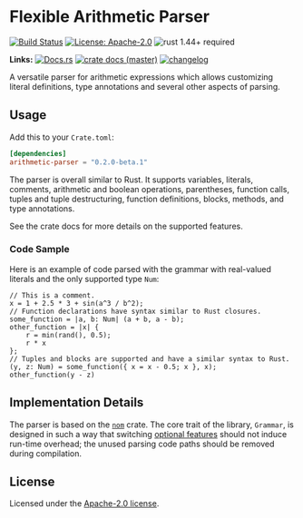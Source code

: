 # Flexible Arithmetic Parser

[![Build Status](https://github.com/slowli/arithmetic-parser/workflows/Rust/badge.svg?branch=master)](https://github.com/slowli/arithmetic-parser/actions)
[![License: Apache-2.0](https://img.shields.io/crates/l/arithmetic-parser)](https://github.com/slowli/arithmetic-parser/blob/master/LICENSE)
![rust 1.44+ required](https://img.shields.io/badge/rust-1.44+-blue.svg) 

**Links:** [![Docs.rs](https://docs.rs/arithmetic-parser/badge.svg)](https://docs.rs/arithmetic-parser/)
[![crate docs (master)](https://img.shields.io/badge/master-yellow.svg?label=docs)](https://slowli.github.io/arithmetic-parser/arithmetic_parser/) 
[![changelog](https://img.shields.io/badge/-changelog-orange)](CHANGELOG.md)

A versatile parser for arithmetic expressions which allows customizing literal definitions,
type annotations and several other aspects of parsing.

## Usage

Add this to your `Crate.toml`:

```toml
[dependencies]
arithmetic-parser = "0.2.0-beta.1"
```

The parser is overall similar to Rust. It supports variables, literals, comments,
arithmetic and boolean operations, parentheses, function calls, tuples and tuple destructuring,
function definitions, blocks, methods, and type annotations.

See the crate docs for more details on the supported features.

### Code Sample

Here is an example of code parsed with the grammar with real-valued literals
and the only supported type `Num`:

```text
// This is a comment.
x = 1 + 2.5 * 3 + sin(a^3 / b^2);
// Function declarations have syntax similar to Rust closures.
some_function = |a, b: Num| (a + b, a - b);
other_function = |x| {
    r = min(rand(), 0.5);
    r * x
};
// Tuples and blocks are supported and have a similar syntax to Rust.
(y, z: Num) = some_function({ x = x - 0.5; x }, x);
other_function(y - z)
```

## Implementation Details 

The parser is based on the [`nom`](https://docs.rs/nom/) crate. The core trait of the library,
`Grammar`, is designed in such a way that switching [optional features](#optional-features)
should not induce run-time overhead; the unused parsing code paths should be removed during
compilation.

## License

Licensed under the [Apache-2.0 license](LICENSE).
